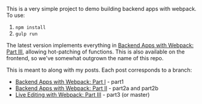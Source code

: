 
This is a very simple project to demo building backend apps with
webpack. To use:

1. `npm install`
2. `gulp run`

The latest version implements everything in [Backend Apps with Webpack: Part III](http://jlongster.com/Backend-Apps-with-Webpack--Part-III), allowing hot-patching of functions. This is also available on the frontend, so we've somewhat outgrown the name of this repo.

This is meant to along with my posts. Each post corresponds to a branch:

* [Backend Apps with Webpack: Part I](http://jlongster.com/Backend-Apps-with-Webpack--Part-I) - part1
* [Backend Apps with Webpack: Part II](http://jlongster.com/Backend-Apps-with-Webpack--Part-II) - part2a and part2b
* [Live Editing with Webpack: Part III](http://jlongster.com/Backend-Apps-with-Webpack--Part-III) - part3 (or master)
